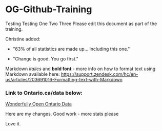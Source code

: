 # OG-Github-Training
Testing Testing One Two Three
Please edit this document as part of the training.

Christine added: 
* "63% of all statistics are made up... including this one."

* "Change is good. You go first."

Markdown _italics_ and **bold font** - more info on how to format text using Markdown available here: https://support.zendesk.com/hc/en-us/articles/203691016-Formatting-text-with-Markdown

### Link to Ontario.ca/data below:
[Wonderfully Open Ontario Data](www.ontario.ca/data) 

Here are my changes. 
 Good work - more stats please
 
Love it.
